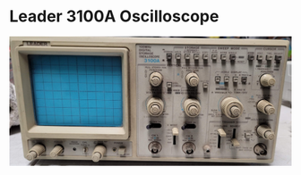 # Leader 3100A Oscilloscope

![100 MHz Digital Storage Oscilloscope](../.gitbook/assets/leader-3100a-oscilloscope.jpg)

